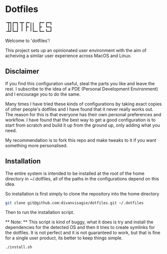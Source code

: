 # Dotfiles

```
╺┳┓┏━┓╺┳╸┏━╻╻  ┏━╸┏━┓
 ┃┃┃ ┃ ┃ ┣╸┃┃  ┣╸ ┗━┓
╺┻┛┗━┛ ╹ ╹ ╹┗━╸┗━╸┗━┛
```

Welcome to 'dotfiles'!

This project sets up an opinionated user environment with the aim of acheiving
a similar user experience across MacOS and Linux.

## Disclaimer

If you find this configuration useful, steal the parts you like and leave the
rest. I subscribe to the idea of a PDE (Personal Development Environment) and I
encourage you to do the same.

Many times I have tried these kinds of configurations by taking exact copies of
other people's dotfiles and I have found that it never really works out. The
reason for this is that everyone has their own personal preferences and
workflow. I have found that the best way to get a good configuration is to
start from scratch and build it up from the ground up, only adding what you
need.

My recommendation is to fork this repo and make tweaks to it if you want
something more personalised.

## Installation

The entire system is intended to be installed at the root of the home directory
in ~/.dotfiles, all of the paths in the configurations depend on this idea.

So installation is first simply to clone the repository into the home directory

```sh
git clone git@github.com:divanvisagie/dotfiles.git ~/.dotfiles
```

Then to run the installation script.

** Note: ** This script is kind of buggy, what it does is try and install the
dependencies for the detected OS and then it tries to create symlinks for the
dotfiles. It is not perfect and it is not guaranteed to work, but that is fine
for a single user product, its better to keep things simple.

```sh
./install.sh
```
